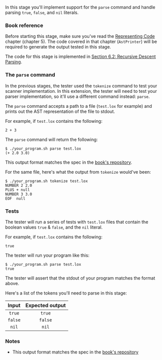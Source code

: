 In this stage you'll implement support for the `parse` command and handle parsing `true`, `false`, and `nil` literals.

### Book reference

Before starting this stage, make sure you've read the [Representing Code](https://craftinginterpreters.com/representing-code.html) chapter (chapter 5). The
code covered in that chapter (`AstPrinter`) will be required to generate the output tested in this stage.

The code for this stage is implemented in [Section 6.2: Recursive Descent Parsing](https://craftinginterpreters.com/parsing-expressions.html#recursive-descent-parsing).

### The `parse` command

In the previous stages, the tester used the `tokenize` command to test your scanner implementation. In this extension, the tester will need to test
your parser implementation, so it'll use a different command instead: `parse`.

The `parse` command accepts a path to a file (`test.lox` for example) and prints out the AST representation of the file to stdout.

For example, if `test.lox` contains the following:

```
2 + 3
```

The `parse` command will return the following:

```
$ ./your_program.sh parse test.lox
(+ 2.0 3.0)
```

This output format matches the spec in the [book's repository](https://github.com/munificent/craftinginterpreters/blob/01e6f5b8f3e5dfa65674c2f9cf4700d73ab41cf8/test/expressions/parse.lox).

For the same file, here's what the output from `tokenize` would've been:

```
$ ./your_program.sh tokenize test.lox
NUMBER 2 2.0
PLUS + null
NUMBER 3 3.0
EOF  null
```

### Tests

The tester will run a series of tests with `test.lox` files that contain the boolean values `true` & `false`, and the `nil` literal.

For example, if `test.lox` contains the following:

```
true
```

The tester will run your program like this:

```
$ ./your_program.sh parse test.lox
true
```

The tester will assert that the stdout of your program matches the format above.

Here's a list of the tokens you'll need to parse in this stage:

| Input | Expected output |
| :---: | :-------------: |
| `true` | `true` |
| `false` | `false` |
| `nil` | `nil` |

### Notes

- This output format matches the spec in the [book's repository](https://github.com/munificent/craftinginterpreters/blob/01e6f5b8f3e5dfa65674c2f9cf4700d73ab41cf8/test/expressions/parse.lox)
